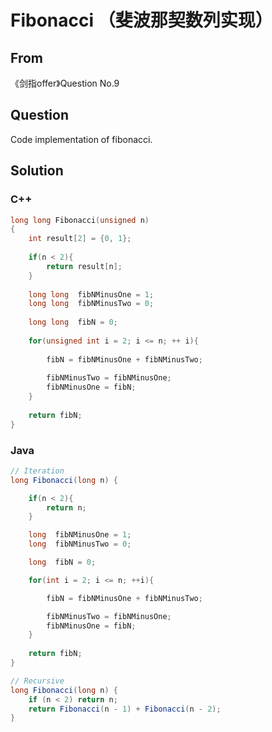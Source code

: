 # Fibonacci （斐波那契数列实现）



## From

《剑指offer》Question No.9



## Question

Code implementation of fibonacci.



## Solution  



### C++

```c++
long long Fibonacci(unsigned n)
{
    int result[2] = {0, 1};
    
    if(n < 2){
        return result[n];
    }
    
    long long  fibNMinusOne = 1;
    long long  fibNMinusTwo = 0;
    
    long long  fibN = 0;
    
    for(unsigned int i = 2; i <= n; ++ i){
        
        fibN = fibNMinusOne + fibNMinusTwo;
        
        fibNMinusTwo = fibNMinusOne;
        fibNMinusOne = fibN;
    }
    
    return fibN;
}
```

### Java

```java
// Iteration
long Fibonacci(long n) {

    if(n < 2){
        return n;
    }

    long  fibNMinusOne = 1;
    long  fibNMinusTwo = 0;

    long  fibN = 0;

    for(int i = 2; i <= n; ++i){

        fibN = fibNMinusOne + fibNMinusTwo;

        fibNMinusTwo = fibNMinusOne;
        fibNMinusOne = fibN;
    }
	
    return fibN;
}
```

```java
// Recursive
long Fibonacci(long n) { 
    if (n < 2) return n;
    return Fibonacci(n - 1) + Fibonacci(n - 2);
}
```